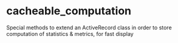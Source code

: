 cacheable_computation
=====================

Special methods to extend an ActiveRecord class in order to store computation of statistics &amp; metrics, for fast display
